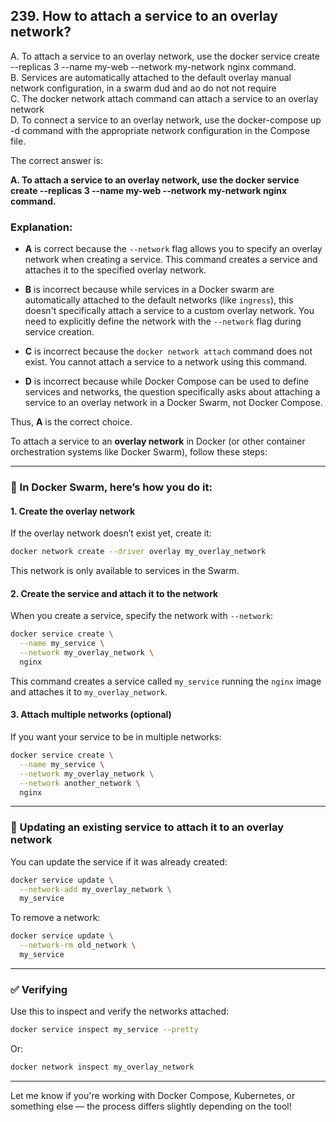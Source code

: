 ## 239. How to attach a service to an overlay network?
A. To attach a service to an overlay network, use the docker service create --replicas 3 --name my-web --network my-network nginx command.  
B. Services are automatically attached to the default overlay manual network configuration, in a swarm dud and ao do not not require  
C. The docker network attach command can attach a service to an overlay network  
D. To connect a service to an overlay network, use the docker-compose up -d command with the appropriate network configuration in the Compose file.  

The correct answer is:

**A. To attach a service to an overlay network, use the docker service create --replicas 3 --name my-web --network my-network nginx command.**

### Explanation:
- **A** is correct because the `--network` flag allows you to specify an overlay network when creating a service. This command creates a service and attaches it to the specified overlay network.
  
- **B** is incorrect because while services in a Docker swarm are automatically attached to the default networks (like `ingress`), this doesn't specifically attach a service to a custom overlay network. You need to explicitly define the network with the `--network` flag during service creation.

- **C** is incorrect because the `docker network attach` command does not exist. You cannot attach a service to a network using this command.

- **D** is incorrect because while Docker Compose can be used to define services and networks, the question specifically asks about attaching a service to an overlay network in a Docker Swarm, not Docker Compose.

Thus, **A** is the correct choice.

To attach a service to an **overlay network** in Docker (or other container orchestration systems like Docker Swarm), follow these steps:

---

### 🐳 In **Docker Swarm**, here’s how you do it:

#### 1. **Create the overlay network**
If the overlay network doesn’t exist yet, create it:

```bash
docker network create --driver overlay my_overlay_network
```

This network is only available to services in the Swarm.

#### 2. **Create the service and attach it to the network**

When you create a service, specify the network with `--network`:

```bash
docker service create \
  --name my_service \
  --network my_overlay_network \
  nginx
```

This command creates a service called `my_service` running the `nginx` image and attaches it to `my_overlay_network`.

#### 3. **Attach multiple networks (optional)**

If you want your service to be in multiple networks:

```bash
docker service create \
  --name my_service \
  --network my_overlay_network \
  --network another_network \
  nginx
```

---

### 🔄 Updating an existing service to attach it to an overlay network

You can update the service if it was already created:

```bash
docker service update \
  --network-add my_overlay_network \
  my_service
```

To remove a network:

```bash
docker service update \
  --network-rm old_network \
  my_service
```

---

### ✅ Verifying

Use this to inspect and verify the networks attached:

```bash
docker service inspect my_service --pretty
```

Or:

```bash
docker network inspect my_overlay_network
```

---

Let me know if you're working with Docker Compose, Kubernetes, or something else — the process differs slightly depending on the tool!
